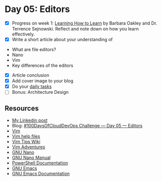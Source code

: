 # Day 05: Editors

- [x] Progress on week 1: [Learning How to Learn](https://www.coursera.org/learn/learning-how-to-learn) by Barbara Oakley and Dr. Terrence Sejnowski. Reflect and note down on how you learn effectively.
- [x] Write a short article about your understanding of
- What are file editors? 
- Nano
- Vim
- Key differences of the editors
- [x] Article conclusion
- [x] Add cover image to your blog
- [x] Do your [daily tasks](https://github.com/agcdtmr/100DaysOfCloudDevOps/blob/main/README.md#do-the-work-work-work-work)
- [ ] Bonus: Architecture Design

## Resources

- [My Linkedin post](https://www.linkedin.com/posts/anjcalleja_newsletter-anj-in-tech-activity-7184128072701386752-wdg6?utm_source=share&utm_medium=member_desktop)
- Blog: [#100DaysOfCloudDevOps Challenge — Day 05 — Editors](https://anj.hashnode.dev/100daysofclouddevops-challenge-day-05-editors)
- [Vim](https://www.vim.org/)
- [Vim help files](https://vimhelp.org/)
- [Vim Tips Wiki](https://vim.fandom.com/wiki/Vim_Tips_Wiki)
- [Vim Adventures](https://vim-adventures.com/)
- [GNU Nano](https://www.nano-editor.org/)
- [GNU Nano Manual](https://www.nano-editor.org/dist/latest/nano.html)
- [PowerShell Documentation](https://learn.microsoft.com/en-us/powershell/)
- [GNU Emacs](https://www.gnu.org/software/emacs/)
- [GNU Emacs Documentation](https://www.gnu.org/software/emacs/documentation.html)


